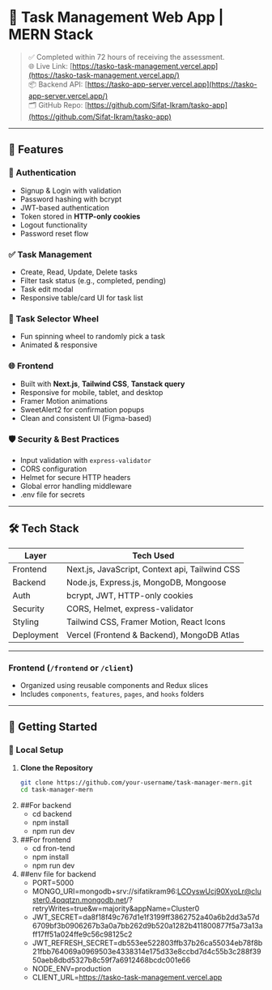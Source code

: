 # 🧠 Task Management Web App | MERN Stack

> ✅ Completed within 72 hours of receiving the assessment.  
> 🌐 Live Link: [https://tasko-task-management.vercel.app](https://tasko-task-management.vercel.app/)  
> 📦 Backend API: [https://tasko-app-server.vercel.app](https://tasko-app-server.vercel.app/)  
> 🗂 GitHub Repo: [https://github.com/Sifat-Ikram/tasko-app](https://github.com/Sifat-Ikram/tasko-app)

---

## 📌 Features

### 🔐 Authentication
- Signup & Login with validation
- Password hashing with bcrypt
- JWT-based authentication
- Token stored in **HTTP-only cookies**
- Logout functionality
- Password reset flow

### ✅ Task Management
- Create, Read, Update, Delete tasks
- Filter task status (e.g., completed, pending)
- Task edit modal
- Responsive table/card UI for task list

### 🎡 Task Selector Wheel
- Fun spinning wheel to randomly pick a task
- Animated & responsive

### 🌐 Frontend
- Built with **Next.js**, **Tailwind CSS**, **Tanstack query**
- Responsive for mobile, tablet, and desktop
- Framer Motion animations
- SweetAlert2 for confirmation popups
- Clean and consistent UI (Figma-based)

### 🛡 Security & Best Practices
- Input validation with `express-validator`
- CORS configuration
- Helmet for secure HTTP headers
- Global error handling middleware
- .env file for secrets

---

## 🛠 Tech Stack

| Layer      | Tech Used |
|------------|------------|
| Frontend   | Next.js, JavaScript, Context api, Tailwind CSS |
| Backend    | Node.js, Express.js, MongoDB, Mongoose |
| Auth       | bcrypt, JWT, HTTP-only cookies |
| Security   | CORS, Helmet, express-validator |
| Styling    | Tailwind CSS, Framer Motion, React Icons |
| Deployment | Vercel (Frontend & Backend), MongoDB Atlas |

---


### Frontend (`/frontend` or `/client`)
- Organized using reusable components and Redux slices
- Includes `components`, `features`, `pages`, and `hooks` folders

---

## 🚀 Getting Started

### 🔧 Local Setup

1. **Clone the Repository**
   ```bash
   git clone https://github.com/your-username/task-manager-mern.git
   cd task-manager-mern
2. ##For backend
   - cd backend
   - npm install
   - npm run dev
3. ##For frontend
   - cd fron-tend
   - npm install
   - npm run dev
4. ##env file for backend
   - PORT=5000
   - MONGO_URI=mongodb+srv://sifatikram96:LCOyswUcj90XyoLr@cluster0.4pqqtzn.mongodb.net/?retryWrites=true&w=majority&appName=Cluster0
   - JWT_SECRET=da8f18f49c767d1e1f3199ff3862752a40a6b2dd3a57d6709bf3b0906267b3a0a7bb262d9b520a1282b411800877f5a73a13aff17ff51a024ffe9c56c98125c2
   - JWT_REFRESH_SECRET=db553ee522803ffb37b26ca55034eb78f8b21fbb764069a0969503e4338314e175d33e8ccbd7d4c55b3c288f3950aeb8dbd5327b8c59f7a6912468bcdc001e66
   - NODE_ENV=production
   - CLIENT_URL=https://tasko-task-management.vercel.app
